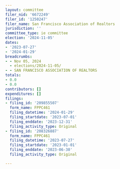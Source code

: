 ```yaml
---
layout: committee
filer_nid: '6672249'
filer_id: '1250247'
filer_name: San Francisco Association of Realtors
jurisdiction: ''
committee_type: ie committee
election: '2024-11-05'
dates:
- '2023-07-27'
- '2024-01-29'
breadcrumbs:
- - Nov 05, 2024
  - elections/2024-11-05/
- - SAN FRANCISCO ASSOCIATION OF REALTORS
totals:
- 0.0
- 0.0
contributors: []
expenditures: []
filings:
- filing_id: '209855507'
  form_name: FPPC461
  filing_datetime: '2024-01-29'
  filing_startdate: '2023-07-01'
  filing_enddate: '2023-12-31'
  filing_activity_type: Original
- filing_id: '208326887'
  form_name: FPPC461
  filing_datetime: '2023-07-27'
  filing_startdate: '2023-01-01'
  filing_enddate: '2023-06-30'
  filing_activity_type: Original

---
```


